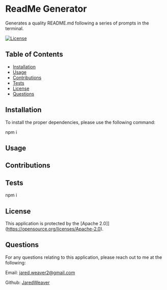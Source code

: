 
# ReadMe Generator

Generates a quality README.md following a series of prompts in the terminal.

[![License](https://img.shields.io/badge/License-Apache%202.0-blue.svg)](https://opensource.org/licenses/Apache-2.0)

## Table of Contents

* [Installation](#installation)
* [Usage](#Usage)
* [Contributions](#Contributions)
* [Tests](#Tests)
* [License](#License)
* [Questions](#Questions)

## Installation

To install the proper dependencies, please use the following command:

npm i

## Usage



## Contributions



## Tests

npm i

## License

This application is protected by the [Apache 2.0]](https://opensource.org/licenses/Apache-2.0). 

## Questions

For any questions relating to this application, please reach out to me at the following:

Email: jared.weaver2@gmail.com

Github: [JaredWeaver](github.com/JaredWeaver)


